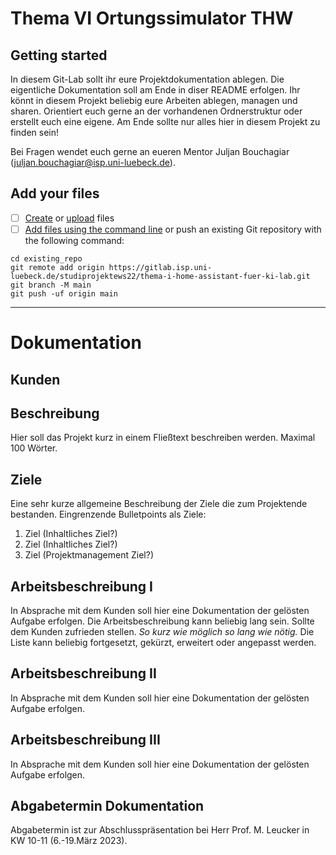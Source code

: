 # Thema VI Ortungssimulator THW


## Getting started

In diesem Git-Lab sollt ihr eure Projektdokumentation ablegen. Die eigentliche Dokumentation soll am Ende in diser README erfolgen.
Ihr könnt in diesem Projekt beliebig eure Arbeiten ablegen, managen und sharen. Orientiert euch gerne an der vorhandenen Ordnerstruktur oder erstellt euch eine eigene. Am Ende sollte nur alles hier in diesem Projekt zu finden sein!

Bei Fragen wendet euch gerne an eueren Mentor Juljan Bouchagiar (juljan.bouchagiar@isp.uni-luebeck.de).

## Add your files

- [ ] [Create](https://docs.gitlab.com/ee/user/project/repository/web_editor.html#create-a-file) or [upload](https://docs.gitlab.com/ee/user/project/repository/web_editor.html#upload-a-file) files
- [ ] [Add files using the command line](https://docs.gitlab.com/ee/gitlab-basics/add-file.html#add-a-file-using-the-command-line) or push an existing Git repository with the following command:

```
cd existing_repo
git remote add origin https://gitlab.isp.uni-luebeck.de/studiprojektews22/thema-i-home-assistant-fuer-ki-lab.git
git branch -M main
git push -uf origin main
```
***
# Dokumentation
## Kunden


## Beschreibung
Hier soll das Projekt kurz in einem Fließtext beschreiben werden.
Maximal 100 Wörter.

## Ziele
Eine sehr kurze allgemeine Beschreibung der Ziele die zum Projektende bestanden. 
Eingrenzende Bulletpoints als Ziele:

1. Ziel (Inhaltliches Ziel?)
2. Ziel (Inhaltliches Ziel?)
3. Ziel (Projektmanagement Ziel?)

## Arbeitsbeschreibung I
In Absprache mit dem Kunden soll hier eine Dokumentation der gelösten Aufgabe erfolgen.
Die Arbeitsbeschreibung kann beliebig lang sein. Sollte dem Kunden zufrieden stellen.
_So kurz wie möglich so lang wie nötig._
Die Liste kann beliebig fortgesetzt, gekürzt, erweitert oder angepasst werden.


## Arbeitsbeschreibung II
In Absprache mit dem Kunden soll hier eine Dokumentation der gelösten Aufgabe erfolgen.

## Arbeitsbeschreibung III
In Absprache mit dem Kunden soll hier eine Dokumentation der gelösten Aufgabe erfolgen.

## Abgabetermin Dokumentation
Abgabetermin ist zur Abschlusspräsentation bei Herr Prof. M. Leucker in KW 10-11 (6.-19.März 2023).
